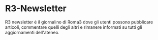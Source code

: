 # R3-Newsletter
R3 newsletter è il giornalino di Roma3 dove gli utenti possono pubblicare articoli, commentare quelli degli altri e rimanere informati su tutti gli aggiornamenti dell'ateneo.

